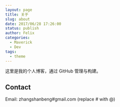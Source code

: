 ```yaml
---
layout: page
title: 关于
slug: about
date: 2017/06/28 17:26:00
status: publish
author: Felix
categories: 
  - Maverick
  - Dev
tags: 
  - theme
---
```


这里是我的个人博客，通过 GitHub 管理与构建。


## Contact

Email: zhangshanbeng#gmail.com (replace # with @)
